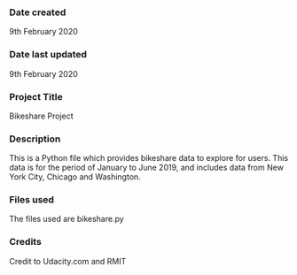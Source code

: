 ### Date created
9th February 2020

### Date last updated
9th February 2020

### Project Title
Bikeshare Project

### Description
This is a Python file which provides bikeshare data to explore for users. This data is for the period of January to June 2019, and includes data from New York City, Chicago and Washington.

### Files used
The files used are bikeshare.py

### Credits
Credit to Udacity.com and RMIT
 

